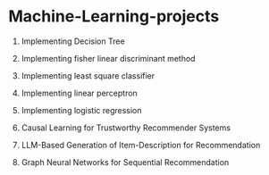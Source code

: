 # Machine-Learning-projects
1) Implementing Decision Tree



2) Implementing fisher linear discriminant method



3) Implementing least square classifier



4) Implementing linear perceptron



5) Implementing logistic regression



6) Causal Learning for Trustworthy Recommender Systems



7) LLM-Based Generation of Item-Description for Recommendation



8) Graph Neural Networks for Sequential Recommendation






